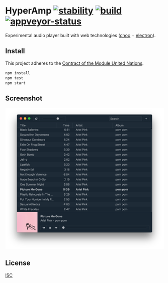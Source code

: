 # HyperAmp [![stability][stability-img]][stability-url] [![build][build-img]][build-url] [![appveyor-status][appveyor-img]][appveyor-url]

[stability-img]: https://img.shields.io/badge/stability-experimental-orange.svg
[stability-url]: https://nodejs.org/api/documentation.html#documentation_stability_index
[build-img]: https://img.shields.io/travis/hypermodules/hyperamp/master.svg
[build-url]: https://travis-ci.org/hypermodules/hyperamp
[standard-img]: https://img.shields.io/badge/code%20style-standard-brightgreen.svg
[standard-url]: https://github.com/feross/standard
[appveyor-img]: https://ci.appveyor.com/api/projects/status/34x775v3nly2ml2b?svg=true
[appveyor-url]: https://ci.appveyor.com/project/bcomnes/hyperamp

Experimental audio player built with web technologies ([choo](https://github.com/yoshuawuyts/choo) + [electron](https://github.com/electron/electron)).

## Install

This project adheres to the [Contract of the Module United Nations](http://module.party).

```
npm install
npm test
npm start
```

## Screenshot

![screenshot](screenshot.png)

## License

[ISC](license.md)
